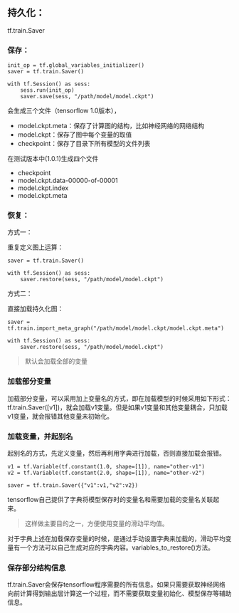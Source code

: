 
## 持久化：

tf.train.Saver

### 保存：

```
init_op = tf.global_variables_initializer()
saver = tf.train.Saver()

with tf.Session() as sess:
    sess.run(init_op)
    saver.save(sess, "/path/model/model.ckpt")
```

会生成三个文件（tensorflow 1.0版本），

- model.ckpt.meta：保存了计算图的结构，比如神经网络的网络结构
- model.ckpt：保存了图中每个变量的取值
- checkpoint：保存了目录下所有模型的文件列表

在测试版本中(1.0.1)生成四个文件

- checkpoint
- model.ckpt.data-00000-of-00001
- model.ckpt.index
- model.ckpt.meta

### 恢复：

方式一：

重复定义图上运算：
```
saver = tf.train.Saver()

with tf.Session() as sess:
    saver.restore(sess, "/path/model/model.ckpt")
```

方式二：

直接加载持久化图：
```
saver = tf.train.import_meta_graph("/path/model/model.ckpt/model.ckpt.meta")

with tf.Session() as sess:
    saver.restore(sess, "/path/model/model.ckpt")
```
> 默认会加载全部的变量

### 加载部分变量
加载部分变量，可以采用加上变量名的方式，即在加载模型的时候采用如下形式：
tf.train.Saver([v1])，就会加载v1变量。但是如果v1变量和其他变量耦合，只加载v1变量，就会报错其他变量未初始化。

### 加载变量，并起别名

起别名的方式，先定义变量，然后再利用字典进行加载，否则直接加载会报错。


```
v1 = tf.Variable(tf.constant(1.0, shape=[1]), name="other-v1")
v2 = tf.Variable(tf.constant(2.0, shape=[1]), name="other-v2")

saver = tf.train.Saver({"v1":v1,"v2":v2})
```
tensorflow自己提供了字典将模型保存时的变量名和需要加载的变量名关联起来。
> 这样做主要目的之一，方便使用变量的滑动平均值。


对于字典上述在加载保存变量的时候，是通过手动设置字典来加载的，滑动平均变量有一个方法可以自己生成对应的字典内容。variables_to_restore()方法。

### 保存部分结构信息

tf.train.Saver会保存tensorflow程序需要的所有信息。如果只需要获取神经网络向前计算得到输出层计算这一个过程，而不需要获取变量初始化、模型保存等辅助信息。
